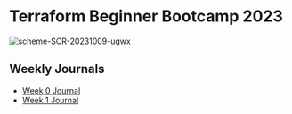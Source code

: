 # Terraform Beginner Bootcamp 2023

![scheme-SCR-20231009-ugwx](https://github.com/dkzippa/terraform-beginner-bootcamp-2023/assets/260765/0ff47bae-ee3d-4ac1-a114-8cb0c7ac982d)


## Weekly Journals
- [Week 0 Journal](journal/week0.md)
- [Week 1 Journal](journal/week1.md)
